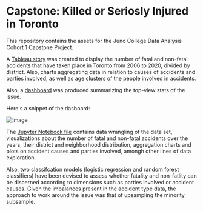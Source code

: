 # Capstone: Killed or Seriosly Injured in Toronto

This repository contains the assets for the Juno College Data Analysis Cohort 1 Capstone Project.

A [Tableau story](https://public.tableau.com/views/KilledorSeriouslyInjuredinToronto2006-2020/YearlyandMonthlyAccidents?:language=en-US&:display_count=n&:origin=viz_share_link) was created to display the number of fatal and non-fatal accidents that have taken place in Toronto from 2006 to 2020, divided by district. Also, charts aggregating data in relation to causes of accidents and parties involved, as well as age clusters of the people involved in accidents. 

Also, a [dashboard]( https://public.tableau.com/views/KilledorSeriousInjuredinToronto2006-2020/Dashboard1?:language=en-US&:display_count=n&:origin=viz_share_link) was produced summarizing the top-view stats of the issue. 

Here's a snippet of the dasboard:

![image](https://user-images.githubusercontent.com/91352151/146045932-5cb28a9f-1525-4232-ac12-23da2bfee071.png)


The [Jupyter Notebook file](https://github.com/MiguelPMiralles/Portfolio/blob/main/Killed%20or%20Seriosly%20Injured%20in%20Toronto%20Data%20Exploration%20and%20Visualization%20of%20Traffic%20Accidents/Capstone-KSI%20(4).ipynb) contains data wrangling of the data set, visualizations about the number of fatal and non-fatal accidents over the years, their district and neighborhood  distribution, aggregation charts and plots on accident causes and parties involved, amongh other lines of data exploration.

Also, two classifcation models (logistic regression and random forest classifiers) have been devised to assess whether fatality and non-fatlity can be discerned according to dimensions such as parties involved or accident causes. Given the imbalances present in the accident type data, the approach to work around the issue was that of upsampling the minority subsample.
